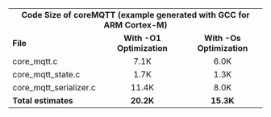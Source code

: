 <table>
    <tr>
        <td colspan="3"><center><b>Code Size of coreMQTT (example generated with GCC for ARM Cortex-M)</b></center></td>
    </tr>
    <tr>
        <td><b>File</b></td>
        <td><b><center>With -O1 Optimization</center></b></td>
        <td><b><center>With -Os Optimization</center></b></td>
    </tr>
    <tr>
        <td>core_mqtt.c</td>
        <td><center>7.1K</center></td>
        <td><center>6.0K</center></td>
    </tr>
    <tr>
        <td>core_mqtt_state.c</td>
        <td><center>1.7K</center></td>
        <td><center>1.3K</center></td>
    </tr>
    <tr>
        <td>core_mqtt_serializer.c</td>
        <td><center>11.4K</center></td>
        <td><center>8.0K</center></td>
    </tr>
    <tr>
        <td><b>Total estimates</b></td>
        <td><b><center>20.2K</center></b></td>
        <td><b><center>15.3K</center></b></td>
    </tr>
</table>
